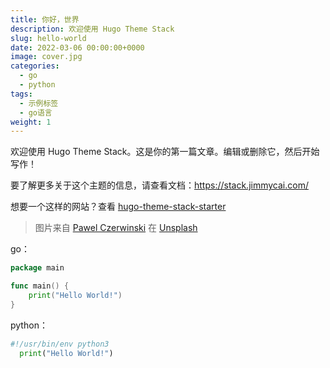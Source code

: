 ```yaml
---
title: 你好，世界
description: 欢迎使用 Hugo Theme Stack
slug: hello-world
date: 2022-03-06 00:00:00+0000
image: cover.jpg
categories:
  - go
  - python
tags:
  - 示例标签
  - go语言
weight: 1
---
```


欢迎使用 Hugo Theme Stack。这是你的第一篇文章。编辑或删除它，然后开始写作！

要了解更多关于这个主题的信息，请查看文档：https://stack.jimmycai.com/

想要一个这样的网站？查看 [hugo-theme-stack-starter](https://github.com/CaiJimmy/hugo-theme-stack-starter)

> 图片来自 [Pawel Czerwinski](https://unsplash.com/@pawel_czerwinski) 在 [Unsplash](https://unsplash.com/)

go：

```go
package main

func main() {
    print("Hello World!")
}

```

python：

```python
#!/usr/bin/env python3
  print("Hello World!")
```
